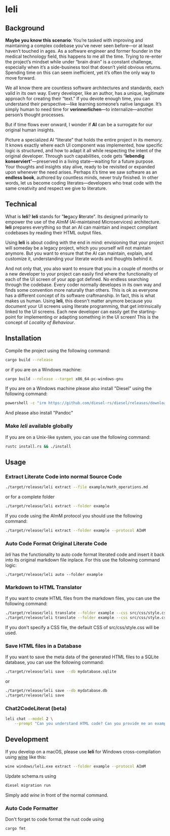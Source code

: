 # leli

## Background

**Maybe you know this scenario**: You’re tasked with improving and maintaining a complex codebase you’ve never seen before—or at least haven’t touched in ages. As a software engineer and former founder in the medical technology field, this happens to me all the time. Trying to re-enter the project’s mindset while under “brain drain” is a constant challenge, especially when it’s a side-business tool that doesn’t yield obvious returns. Spending time on this can seem inefficient, yet it’s often the only way to move forward.

We all know there are countless software architectures and standards, each valid in its own way. Every developer, like an author, has a unique, legitimate approach for creating their “text.” If you devote enough time, you can understand their perspective—like learning someone’s native language. It’s simply human to need time for **verinnerlichen**—to internalize—another person’s thought processes.

But if time flows ever onward, I wonder if **AI** can be a surrogate for our original human insights.

Picture a specialized AI “literate” that holds the entire project in its memory. It knows exactly where each UI component was implemented, how specific logic is structured, and how to adapt it all while respecting the intent of the original developer. Through such capabilities, code gets “**lebendig konserviert**”—preserved in a living state—waiting for a future purpose. Your thoughts and insights stay alive, ready to be revisited or expanded upon whenever the need arises. Perhaps it’s time we saw software as an **endless book**, authored by countless minds, never truly finished. In other words, let us become coding literates—developers who treat code with the same creativity and respect we give to literature.

## Technical

What is **leli**? **leli** stands for "**le**gacy **li**terate".
Its designed primarily to empower the use of the *AImM* (AI-maintained Microservices) architecture.
**leli** prepares everything so that an AI can maintain and inspect compliant codebases by reading their HTML output files.

Using **leli** is about coding with the end in mind: envisioning that your project will someday be a legacy project, which you yourself will not maintain anymore. But you want to ensure that the AI can maintain, explain, and customize it, understanding your literate words and thoughts behind it.

And not only that, you also want to ensure that you in a couple of months or a new developer to your project can easily find where the functionality of each of the UI screen of your app got defined. No endless searching through the codebase. Every coder normally developes in its own way and finds some convention more naturally than others. This is ok as everyone has a different concept of its software craftmanship. In fact, this is what makes us human. Using **leli**, this doesn't matter anymore because you document your UI screens using literate programming, that get intrinsically linked to the UI screens. Each new developer can easily get the starting-point for implementing or adapting something in the UI screen! This is the concept of *Locality of Behaviour*.

## Installation

Compile the project using the following command:

```bash
cargo build --release
```

or if you are on a Windows machine:

```bash
cargo build --release --target x86_64-pc-windows-gnu
```

If you are on a Windows machine please also install "Diesel" using the following command:

```bash
powershell -c "irm https://github.com/diesel-rs/diesel/releases/download/v2.2.1/diesel_cli-installer.ps1 | iex"
```

And please also install "Pandoc"

### Make *leli* available globally

If you are on a Unix-like system, you can use the following command:

```bash
rustc install.rs && ./install
```

## Usage

### Extract Literate Code into normal Source Code

```bash
./target/release/leli extract --file example/math_operations.md
```

or for a complete folder

```bash
./target/release/leli extract --folder example
```

If you code using the AImM protocol you should use the following command:

```bash
./target/release/leli extract --folder example --protocol AImM
```

### Auto Code Format Original Literate Code

*leli* has the functionality to auto code format literated code and insert it back into its original markdown file inplace.
For this use the following command logic:

```
./target/release/leli auto --folder example
```

### Markdown to HTML Translator

If you want to create HTML files from the markdown files, you can use the following command:

```bash
./target/release/leli translate --folder example --css src/css/style.css --mermaid src/js/mermaid.min.js
./target/release/leli translate --folder example --css src/css/style.css --disable-mermaid
```

If you don't specify a CSS file, the default CSS of src/css/style.css will be used.

### Save HTML files in a Database

If you want to save the meta data of the generated HTML files to a SQLite database, you can use the following command:

```bash
./target/release/leli save --db mydatabase.sqlite
```

or

```bash
./target/release/leli save --db mydatabase.db
./target/release/leli save
```

### Chat2CodeLiterat (beta)

```bash
leli chat --model 2 \
    --prompt "Can you understand HTML code? Can you provide me an example code? With a button? And if I click the button every time, a counter gets increased?.\nAnswer:" --quantized
```


## Development

If you develop on a macOS, please use **leli** for Windows cross-compilation using [wine](https://formulae.brew.sh/cask/wine-stable) like this:

```bash
wine windows/leli.exe extract --folder example --protocol AImM
```

Update schema.rs using

```bash
diesel migration run
```

Simply add *wine* in front of the normal command.

### Auto Code Formatter

Don't forget to code format the rust code using

```bash
cargo fmt
```
